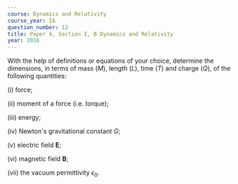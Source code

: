 ```yaml
---
course: Dynamics and Relativity
course_year: IA
question_number: 12
title: Paper 4, Section I, B Dynamics and Relativity
year: 2016
---
```




With the help of definitions or equations of your choice, determine the dimensions, in terms of mass $(M)$, length $(L)$, time $(T)$ and charge $(Q)$, of the following quantities:

(i) force;

(ii) moment of a force (i.e. torque);

(iii) energy;

(iv) Newton's gravitational constant $G$;

(v) electric field $\mathbf{E}$;

(vi) magnetic field $\mathbf{B}$;

(vii) the vacuum permittivity $\epsilon_{0}$.